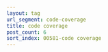 ```yaml
---
layout: tag
url_segment: code-coverage
title: code coverage
post_count: 6
sort_index: 00581-code coverage
---
```

